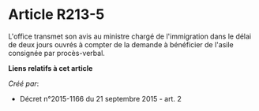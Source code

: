 # Article R213-5

L'office transmet son avis au ministre chargé de l'immigration dans le délai de deux jours ouvrés à compter de la demande à
bénéficier de l'asile consignée par procès-verbal.

**Liens relatifs à cet article**

_Créé par_:

  - Décret n°2015-1166 du 21 septembre 2015 - art. 2
